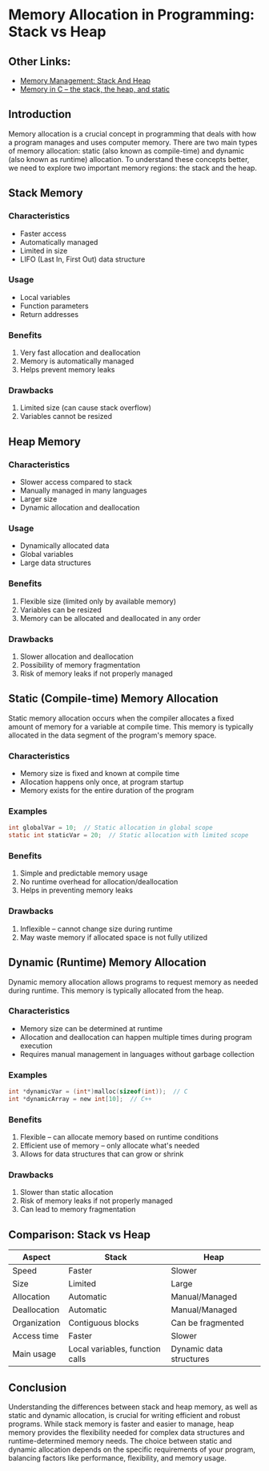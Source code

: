 # Memory Allocation in Programming: Stack vs Heap

## Other Links:

- [Memory Management: Stack And Heap](https://icarus.cs.weber.edu/~dab/cs1410/textbook/4.Pointers/memory.html)
- [Memory in C – the stack, the heap, and static](https://craftofcoding.wordpress.com/2015/12/07/memory-in-c-the-stack-the-heap-and-static/)

## Introduction

Memory allocation is a crucial concept in programming that deals with how a program manages and uses computer memory. There are two main types of memory allocation: static (also known as compile-time) and dynamic (also known as runtime) allocation. To understand these concepts better, we need to explore two important memory regions: the stack and the heap.

## Stack Memory

### Characteristics
- Faster access
- Automatically managed
- Limited in size
- LIFO (Last In, First Out) data structure

### Usage
- Local variables
- Function parameters
- Return addresses

### Benefits
1. Very fast allocation and deallocation
2. Memory is automatically managed
3. Helps prevent memory leaks

### Drawbacks
1. Limited size (can cause stack overflow)
2. Variables cannot be resized

## Heap Memory

### Characteristics
- Slower access compared to stack
- Manually managed in many languages
- Larger size
- Dynamic allocation and deallocation

### Usage
- Dynamically allocated data
- Global variables
- Large data structures

### Benefits
1. Flexible size (limited only by available memory)
2. Variables can be resized
3. Memory can be allocated and deallocated in any order

### Drawbacks
1. Slower allocation and deallocation
2. Possibility of memory fragmentation
3. Risk of memory leaks if not properly managed

## Static (Compile-time) Memory Allocation

Static memory allocation occurs when the compiler allocates a fixed amount of memory for a variable at compile time. This memory is typically allocated in the data segment of the program's memory space.

### Characteristics
- Memory size is fixed and known at compile time
- Allocation happens only once, at program startup
- Memory exists for the entire duration of the program

### Examples
```c
int globalVar = 10;  // Static allocation in global scope
static int staticVar = 20;  // Static allocation with limited scope
```

### Benefits
1. Simple and predictable memory usage
2. No runtime overhead for allocation/deallocation
3. Helps in preventing memory leaks

### Drawbacks
1. Inflexible – cannot change size during runtime
2. May waste memory if allocated space is not fully utilized

## Dynamic (Runtime) Memory Allocation

Dynamic memory allocation allows programs to request memory as needed during runtime. This memory is typically allocated from the heap.

### Characteristics
- Memory size can be determined at runtime
- Allocation and deallocation can happen multiple times during program execution
- Requires manual management in languages without garbage collection

### Examples
```c
int *dynamicVar = (int*)malloc(sizeof(int));  // C
int *dynamicArray = new int[10];  // C++
```

### Benefits
1. Flexible – can allocate memory based on runtime conditions
2. Efficient use of memory – only allocate what's needed
3. Allows for data structures that can grow or shrink

### Drawbacks
1. Slower than static allocation
2. Risk of memory leaks if not properly managed
3. Can lead to memory fragmentation

## Comparison: Stack vs Heap

| Aspect | Stack | Heap |
|--------|-------|------|
| Speed | Faster | Slower |
| Size | Limited | Large |
| Allocation | Automatic | Manual/Managed |
| Deallocation | Automatic | Manual/Managed |
| Organization | Contiguous blocks | Can be fragmented |
| Access time | Faster | Slower |
| Main usage | Local variables, function calls | Dynamic data structures |

## Conclusion

Understanding the differences between stack and heap memory, as well as static and dynamic allocation, is crucial for writing efficient and robust programs. While stack memory is faster and easier to manage, heap memory provides the flexibility needed for complex data structures and runtime-determined memory needs. The choice between static and dynamic allocation depends on the specific requirements of your program, balancing factors like performance, flexibility, and memory usage.